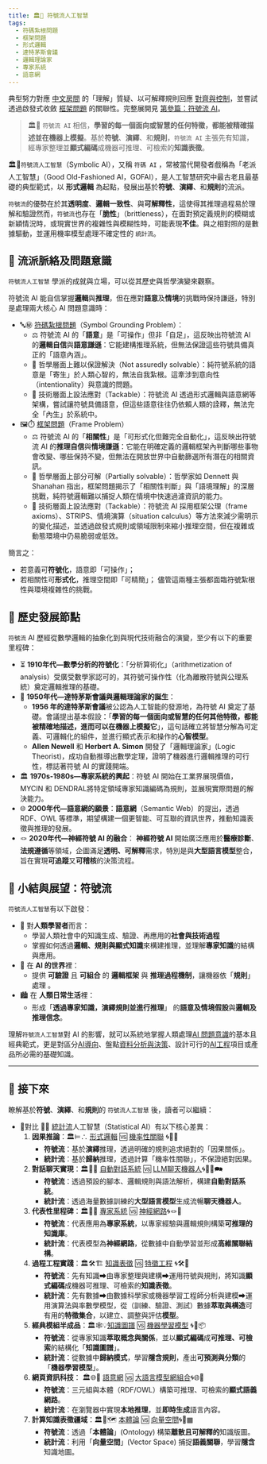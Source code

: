 ```yaml
---
title: 🏛️🎏 符號流人工智慧
tags:
  - 符碼紮根問題
  - 框架問題
  - 形式邏輯
  - 達特茅斯會議
  - 邏輯理論家
  - 專家系統
  - 語意網
---
```

典型努力對應 [中文房間](01-02-Chinese_Room.zh-hant) 的「理解」質疑、以可解釋規則回應 [對齊與控制](01-06-Alignment_Control_Problem.zh-hant.md)，並嘗試透過啟發式收斂 [框架問題](01-04-Frame_Problem.zh-hant) 的關聯性。完整展開見 [第參篇：符號流 AI](03----symbolic_ai.zh-hant)。

> 🏛️🎏 `符號流 AI` 相信，**學習的每一個面向或智慧的任何特徵，都能被精確描述並在機器上模擬**。基於**符號**、**演繹**、和**規則**，`符號流 AI` 主張先有知識，經專家整理並**顯式編碼**成機器可推理、可檢索的**知識表徵**。

🏛️🎏`符號流人工智慧`（Symbolic AI），又稱 `符碼 AI` ，常被當代開發者戲稱為「老派人工智慧」（Good Old-Fashioned AI，GOFAI），是人工智慧研究中最古老且最基礎的典型範式，以 **形式邏輯** 為起點，發展出基於**符號**、**演繹**、和**規則**的流派。

`符號流`的優勢在於其**透明度**、**邏輯一致性**、與**可解釋性**，這使得其推理過程易於理解和驗證然而，`符號流`也存在「**脆性**」（brittleness），在面對預定義規則的模糊或新穎情況時，或現實世界的複雜性與模糊性時，可能表現**不佳**。與之相對照的是數據驅動，並運用機率模型處理不確定性的 `統計流`。

## 🎏 流派脈絡及問題意識

`符號流人工智慧` 學派的成就與立場，可以從其歷史與哲學演變來觀察。

符號流 AI 能自信掌握**邏輯**與**推理**，但在應對**語意**及**情境**的挑戰時保持謙遜，特別是處理兩大核心 AI 問題意識時：

* 🔤㊙️ [符碼紮根問題](01-03-Symbol_Grounding_Problem.zh-hant)（Symbol Grounding Problem）：
	* ⚖️ 符號流 AI 的「**語意**」是「可操作」但非「自足」，這反映出符號流 AI 的**邏輯自信**與**語意謙遜**：它能建構推理系統，但無法保證這些符號具備真正的「語意內涵」。
	* 🧠 哲學層面上難以保證解決（Not assuredly solvable）：純符號系統的語意是「寄生」於人類心智的，無法自我紮根。這牽涉到意向性（intentionality）與意識的問題。
	* 🚧 技術層面上設法應對（Tackable）：符號流 AI 透過形式邏輯與語意網等架構，嘗試讓符號具備語意，但這些語意往往仍依賴人類的詮釋，無法完全「內生」於系統中。
* 🖼️⏱️ [框架問題](01-04-Frame_Problem.zh-hant)（Frame Problem）
	* ⚖️ 符號流 AI 的「**相關性**」是「可形式化但難完全自動化」，這反映出符號流 AI 的**推理自信**與**情境謙遜**：它能在明確定義的邏輯框架內判斷哪些事物會改變、哪些保持不變，但無法在開放世界中自動篩選所有潛在的相關資訊。
	* 🧠 哲學層面上部分可解（Partially solvable）：哲學家如 Dennett 與 Shanahan 指出，框架問題揭示了「相關性判斷」與「語境理解」的深層挑戰，純符號邏輯難以捕捉人類在情境中快速過濾資訊的能力。
	* 🚧 技術層面上設法應對（Tackable）：符號流 AI 採用框架公理（frame axioms）、STRIPS、情境演算（situation calculus）等方法來減少需明示的變化描述，並透過啟發式規則或領域限制來縮小推理空間，但在複雜或動態環境中仍易脆弱或低效。

簡言之：
* 若意義可**符號化**，語意即「可操作」；
* 若相關性可**形式化**，推理空間即「可精簡」；
儘管這兩種主張都面臨符號紮根性與環境複雜性的挑戰。

## 📜 歷史發展節點

`符號流` AI 歷經從數學邏輯的抽象化到與現代技術融合的演變，至少有以下的重要里程碑：

* ⏳ **1910年代—數學分析的符號化**：「分析算術化」（arithmetization of analysis）受廣受數學家認可的，其符號可操作性（化為離散符號與公理系統）奠定邏輯推理的基礎。
* 🧠 **1950年代—達特茅斯會議與邏輯理論家的誕生**：
	* **1956 年的達特茅斯會議**被公認為人工智能的發源地，為符號 AI 奠定了基礎。會議提出基本假設：「**學習的每一個面向或智慧的任何其他特徵，都能被精確地描述，進而可以在機器上模擬它**」，這句話確立將智慧分解為可定義、可邏輯化的組件，並進行顯式表示和操作的**心智模型**。 
	* **Allen Newell** 和 **Herbert A. Simon** 開發了「邏輯理論家」(Logic Theorist)，成功自動推導出數學定理，證明了機器進行邏輯推理的可行性，標誌著符號 AI 的實踐開端。
* 🏛️ **1970s-1980s—專家系統的興起**：符號 AI 開始在工業界展現價值，MYCIN 和 DENDRAL將特定領域專家知識編碼為規則，並展現實際問題的解決能力。
* 🌐 **2000年代—語意網的願景**：**語意網**（Semantic Web）的提出，透過 RDF、OWL 等標準，期望構建一個更智能、可互聯的資訊世界，推動知識表徵與推理的發展。
* 🪢 **2020年代—神經符號 AI 的融合**： **神經符號 AI** 開始廣泛應用於**醫療診斷**、**法規遵循**等領域，企圖滿足**透明、可解釋**需求，特別是與**大型語言模型**整合，旨在實現**可追蹤**又**可稽核**的決策流程。

## 🏁 小結與展望：符號流

`符號流人工智慧`有以下啟發：

* 🤔 對**人類學習者**而言：
	- 學習人類社會中的知識生成、驗證、再應用的**社會與技術過程**
	- 掌握如何透過**邏輯、規則與顯式知識**來構建推理，並理解**專家知識**的結構與應用。
* 🤖 在 **AI 的世界**裡：
	- 提供 **可驗證** 且 **可組合** 的 **邏輯框架** 與 **推理過程機制**，讓機器依「**規則**」處理 。
* 🏙 在 **人類日常生活**裡：
	- 形成「**透過專家知識，演繹規則並進行推理**」 的**語意及情境假設**與**邏輯及推理信念**。

理解`符號流人工智慧`對 AI 的影響，就可以系統地掌握人類處理[AI 問題意識](01----problematics.zh-hant)的基本且經典範式，更是對區分[AI導向](05----ai_orientations.zh-hant)、盤點[資料分析與決策](06----analytics_decisions.zh-hant.md)、設計可行的[AI工程](10----ai_engineering.zh-hant)項目或產品所必需的基礎知識。　

*** 

## 🔱 接下來

瞭解基於**符號**、**演繹**、和**規則**的 `符號流人工智慧` 後，讀者可以繼續：

- 🚥對比 🎏🌀 [統計流](02-02-statistical_ai.zh-hant)人工智慧（Statistical AI）有以下核心差異：
	1. **因果推論**：🏛️⊨∴ [形式邏輯](03-01-formal_logic.zh-hant) 🆚  [機率性關聯](04-01-probabilistic_association.zh-hant) 🌀🎲🌿
		*  **符號流**：基於**演繹**推理，透過明確的規則追求絕對的「因果關係」。
		*  **統計流**：基於**歸納**推理，透過計算「機率性關聯」，不保證絕對因果。
	2. **對話聊天實現**：🏛️🤖💬 [自動對話系統](03-02-automatic_dialogue_systems.zh-hant) 🆚  [LLM聊天機器人](04-02-llm_chatbots.zh-hant)🌀🧞‍♀️🗪
		*  **符號流**：透過預設的腳本、邏輯規則與語法解析，構建**自動對話系統**。
		*  **統計流**：透過海量數據訓練的**大型語言模型**生成流暢**聊天機器人**。
	3. **代表性里程碑**：🏛️🎁🧠 [專家系統](03-03-expert_systems.zh-hant) 🆚 [神經網路](04-03-neural_networks.zh-hant)🌀🪢🧠
		*  **符號流**：代表應用為**專家系統**，以專家經驗與邏輯規則構築**可推理的知識庫**。
		*  **統計流**：代表模型為**神經網路**，從數據中自動學習並形成**高維關聯結構**。
	4. **過程工程實踐**：🏛️🛠️🏗️ [知識表徵](03-04-knowledge_representation.zh-hant) 🆚 [特徵工程](04-04-feature_engineering.zh-hant) 🌀🛠️🤏
		*  **符號流**：先有知識➡由專家整理與建構➡運用符號與規則，將知識**顯式編碼**成機器可推理、可檢索的**知識表徵**。
		*  **統計流**：先有數據➡由數據科學家或機器學習工程師分析與建模➡運用演算法與率數學模型，從（訓練、驗證、測試）數據**萃取與構造**可有用的**特徵集合**，以建立、調整與評估**模型**。
	5. **經典模組半成品**：🏛️🕸💡[知識圖譜](03-04-knowledge_representation.zh-hant) 🆚  [機器學習模型](04-05-machine_learning_models.zh-hant) 🌀🤖📦
		*  **符號流**：從專家知識**萃取概念與關係**，並以**顯式編碼**成**可推理、可檢索**的結構化「**知識圖譜**」。
		*  **統計流**：從數據中**歸納模式**，學習**隱含規則**，產出**可預測與分類**的「**機器學習模型**」。
	6. **網頁資訊科技**： 🏛️🌐🔗 [語意網](03-06-semantic_web.zh-hant) 🆚 [大語言模型網組合](04-06-llm_webassembly.zh-hant.md)🌀🌐🔗
		*  **符號流**：三元組與本體（RDF/OWL）構築可推理、可檢索的**顯式語義網路**。
		*  **統計流**：在瀏覽器中實現**本地推理**，並**即時生成**語言內容。
	7. **計算知識表徵疆域**：🏛️🌌🗺️ [本體論](03-07-ontology.zh-hant) 🆚 [向量空間](04-07-vector_space.zh-hant)🌀🌌▦
		*  **符號流**：透過「**本體論**」(Ontology) 構築**離散且可解釋的**知識版圖。
		*  **統計流**：利用「**向量空間**」(Vector Space) 捕捉**語義關聯**，學習**隱含**知識地圖。
